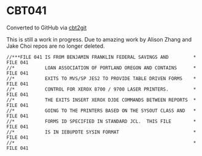 # CBT041
Converted to GitHub via [cbt2git](https://github.com/wizardofzos/cbt2git)

This is still a work in progress. 
Due to amazing work by Alison Zhang and Jake Choi repos are no longer deleted.

```
//***FILE 041 IS FROM BENJAMIN FRANKLIN FEDERAL SAVINGS AND         *   FILE 041
//*           LOAN ASSOCIATION OF PORTLAND OREGON AND CONTAINS      *   FILE 041
//*           EXITS TO MVS/SP JES2 TO PROVIDE TABLE DRIVEN FORMS    *   FILE 041
//*           CONTROL FOR XEROX 8700 / 9700 LASER PRINTERS.         *   FILE 041
//*           THE EXITS INSERT XEROX DJDE COMMANDS BETWEEN REPORTS  *   FILE 041
//*           GOING TO THE PRINTERS BASED ON THE SYSOUT CLASS AND   *   FILE 041
//*           FORMS ID SPECIFIED IN STANDARD JCL.  THIS FILE        *   FILE 041
//*           IS IN IEBUPDTE SYSIN FORMAT                           *   FILE 041
//*                                                                 *   FILE 041
```
